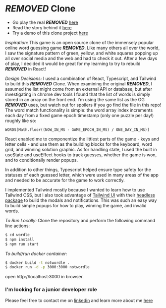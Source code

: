 # ***REMOVED*** Clone

- Go play the real ***REMOVED*** [here](https://www.powerlanguage.co.uk/wordle/)
- Read the story behind it [here](https://www.nytimes.com/2022/01/03/technology/wordle-word-game-creator.html)
- Try a demo of this clone project [here](https://wordle.hannahmariepark.com)

_Inspiration:_
This game is an open source clone of the immensely popular online word guessing game ***REMOVED***. Like many others all over the world, I saw the signature pattern of green, yellow, and white squares popping up all over social media and the web and had to check it out. After a few days of play, I decided it would be great for my learning to try to rebuild ***REMOVED*** in React!

_Design Decisions:_
I used a combination of React, Typescript, and Tailwind to build this ***REMOVED*** Clone. When examining the original ***REMOVED***, I assumed the list might come from an external API or database, but after investigating in chrome dev tools I found that the list of words is simply stored in an array on the front end. I'm using the same list as the OG ***REMOVED*** uses, but watch out for spoilers if you go find the file in this repo! The word match functionality is simple: the word array index increments each day from a fixed game epoch timestamp (only one puzzle per day!) roughly like so:

```
WORDS[Math.floor((NOW_IN_MS - GAME_EPOCH_IN_MS) / ONE_DAY_IN_MS)]
```

React enabled me to componentize the littlest parts of the game - keys and letter cells - and use them as the building blocks for the keyboard, word grid, and winning solution graphic. As for handling state, I used the built in useState and useEffect hooks to track guesses, whether the game is won, and to conditionally render popups.

In addition to other things, Typescript helped ensure type safety for the statuses of each guessed letter, which were used in many areas of the app and needed to be accurate for the game to work correctly.

I implemented Tailwind mostly because I wanted to learn how to use Tailwind CSS, but I also took advantage of [Tailwind UI](https://tailwindui.com/) with their [headless package](https://headlessui.dev/) to build the modals and notifications. This was such an easy way to build simple popups for how to play, winning the game, and invalid words.

_To Run Locally:_
Clone the repository and perform the following command line actions:
```bash
$ cd wordle
$ npm install
$ npm run start
```

_To build/run docker container:_
```bash
$ docker build -t notwordle .
$ docker run -d -p 3000:3000 notwordle
```
open http://localhost:3000 in browser.

### I'm looking for a junior developer role
Please feel free to contact me on [linkedin](https://www.linkedin.com/in/hannahpark1000/) and learn more about me [here](https://www.hannahmariepark.com/)
